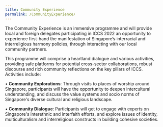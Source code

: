 ```yaml
---
title: Community Experience
permalink: /CommunityExperience/
---
```

The Community Experience is an immersive programme and will provide local and foreign delegates participating in ICCS 2022 an opportunity to experience first-hand the manifestation of Singapore’s interracial and interreligious harmony policies, through interacting with our local community partners.

This programme will comprise a heartland dialogue and various activities, providing safe platforms for potential cross-sector collaborations, robust discourse and rich community reflections on the key pillars of ICCS. Activities include: 

•	**Community Explorations**: Through visits to places of worship around Singapore, participants will have the opportunity to deepen intercultural understanding, and discuss the value systems and socio norms of Singapore's diverse cultural and religious landscape.

•	**Community Dialogue**: Participants will get to engage with experts on Singapore's interethnic and interfaith efforts, and explore issues of identity, multiculturalism and interreligious constructs in building cohesive societies.
